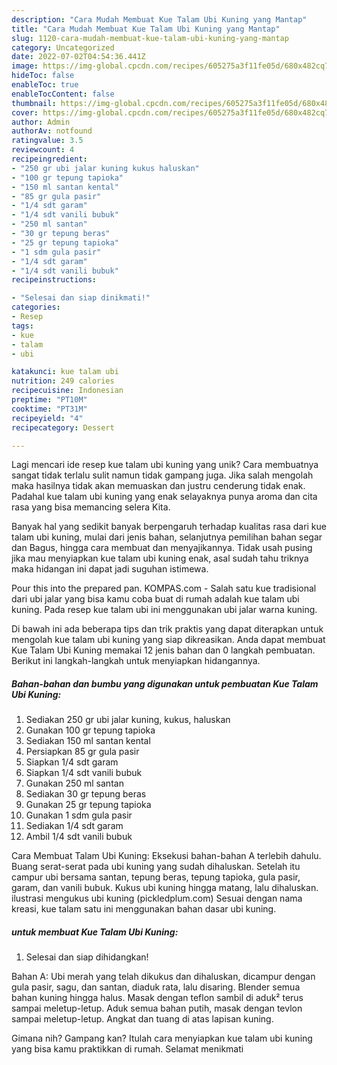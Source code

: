```yaml
---
description: "Cara Mudah Membuat Kue Talam Ubi Kuning yang Mantap"
title: "Cara Mudah Membuat Kue Talam Ubi Kuning yang Mantap"
slug: 1120-cara-mudah-membuat-kue-talam-ubi-kuning-yang-mantap
category: Uncategorized
date: 2022-07-02T04:54:36.441Z
image: https://img-global.cpcdn.com/recipes/605275a3f11fe05d/680x482cq70/kue-talam-ubi-kuning-foto-resep-utama.jpg
hideToc: false
enableToc: true
enableTocContent: false
thumbnail: https://img-global.cpcdn.com/recipes/605275a3f11fe05d/680x482cq70/kue-talam-ubi-kuning-foto-resep-utama.jpg
cover: https://img-global.cpcdn.com/recipes/605275a3f11fe05d/680x482cq70/kue-talam-ubi-kuning-foto-resep-utama.jpg
author: Admin
authorAv: notfound
ratingvalue: 3.5
reviewcount: 4
recipeingredient:
- "250 gr ubi jalar kuning kukus haluskan"
- "100 gr tepung tapioka"
- "150 ml santan kental"
- "85 gr gula pasir"
- "1/4 sdt garam"
- "1/4 sdt vanili bubuk"
- "250 ml santan"
- "30 gr tepung beras"
- "25 gr tepung tapioka"
- "1 sdm gula pasir"
- "1/4 sdt garam"
- "1/4 sdt vanili bubuk"
recipeinstructions:

- "Selesai dan siap dinikmati!"
categories:
- Resep
tags:
- kue
- talam
- ubi

katakunci: kue talam ubi 
nutrition: 249 calories
recipecuisine: Indonesian
preptime: "PT10M"
cooktime: "PT31M"
recipeyield: "4"
recipecategory: Dessert

---
```





Lagi mencari ide resep kue talam ubi kuning yang unik? Cara membuatnya sangat tidak terlalu sulit namun tidak gampang juga. Jika salah mengolah maka hasilnya tidak akan memuaskan dan justru cenderung tidak enak. Padahal kue talam ubi kuning yang enak selayaknya punya aroma dan cita rasa yang bisa memancing selera Kita.





Banyak hal yang sedikit banyak berpengaruh terhadap kualitas rasa dari kue talam ubi kuning, mulai dari jenis bahan, selanjutnya pemilihan bahan segar dan Bagus, hingga cara membuat dan menyajikannya. Tidak usah pusing jika mau menyiapkan kue talam ubi kuning enak,      asal sudah tahu triknya maka hidangan ini dapat jadi suguhan istimewa.














Pour this into the prepared pan. KOMPAS.com - Salah satu kue tradisional dari ubi jalar yang bisa kamu coba buat di rumah adalah kue talam ubi kuning. Pada resep kue talam ubi ini menggunakan ubi jalar warna kuning.






Di bawah ini ada beberapa tips dan trik praktis yang dapat diterapkan untuk mengolah kue talam ubi kuning yang siap dikreasikan. Anda dapat membuat Kue Talam Ubi Kuning memakai 12 jenis bahan dan 0 langkah pembuatan. Berikut ini langkah-langkah untuk menyiapkan hidangannya.

<!--inarticleads1-->

##### Bahan-bahan dan bumbu yang digunakan untuk pembuatan Kue Talam Ubi Kuning:

1. Sediakan 250 gr ubi jalar kuning, kukus, haluskan
1. Gunakan 100 gr tepung tapioka
1. Sediakan 150 ml santan kental
1. Persiapkan 85 gr gula pasir
1. Siapkan 1/4 sdt garam
1. Siapkan 1/4 sdt vanili bubuk
1. Gunakan 250 ml santan
1. Sediakan 30 gr tepung beras
1. Gunakan 25 gr tepung tapioka
1. Gunakan 1 sdm gula pasir
1. Sediakan 1/4 sdt garam
1. Ambil 1/4 sdt vanili bubuk


Cara Membuat Talam Ubi Kuning: Eksekusi bahan-bahan A terlebih dahulu. Buang serat-serat pada ubi kuning yang sudah dihaluskan. Setelah itu campur ubi bersama santan, tepung beras, tepung tapioka, gula pasir, garam, dan vanili bubuk. Kukus ubi kuning hingga matang, lalu dihaluskan. ilustrasi mengukus ubi kuning (pickledplum.com) Sesuai dengan nama kreasi, kue talam satu ini menggunakan bahan dasar ubi kuning. 

<!--inarticleads2-->

#####  untuk membuat Kue Talam Ubi Kuning:


1. Selesai dan siap dihidangkan!

Bahan A: Ubi merah yang telah dikukus dan dihaluskan, dicampur dengan gula pasir, sagu, dan santan, diaduk rata, lalu disaring. Blender semua bahan kuning hingga halus. Masak dengan teflon sambil di aduk² terus sampai meletup-letup. Aduk semua bahan putih, masak dengan tevlon sampai meletup-letup. Angkat dan tuang di atas lapisan kuning. 

Gimana nih? Gampang kan? Itulah cara menyiapkan kue talam ubi kuning yang bisa kamu praktikkan di rumah. Selamat menikmati
